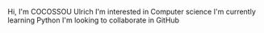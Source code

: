 Hi, I'm COCOSSOU Ulrich
I'm interested in Computer science
I'm currently learning Python
I'm looking to collaborate in GitHub
